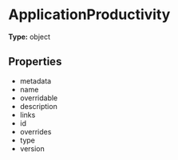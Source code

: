 # ApplicationProductivity


**Type:** object

## Properties
* metadata
* name
* overridable
* description
* links
* id
* overrides
* type
* version

